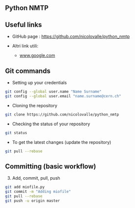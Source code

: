 ## Python NMTP

## Useful links



* GitHub page : https://github.com/nicolovalle/python_nmtp

* Altri link utili:
  * www.google.com




## Git commands


* Setting up your credentials
```sh
git config --global user.name "Name Surname"
git config --global user.email "name.surname@cern.ch"
```


* Cloning the repository
```sh
git clone https://github.com/nicolovalle/python_nmtp
```


* Checking the status of your repository
```sh
git status
```


* To get the latest changes (update the repository)
```sh
git pull --rebase
```




## Committing (basic workflow)


3. Add, commit, pull, push
```sh
git add miofile.py
git commit -m "Adding miofile"
git pull --rebase
git push -u origin master
```

